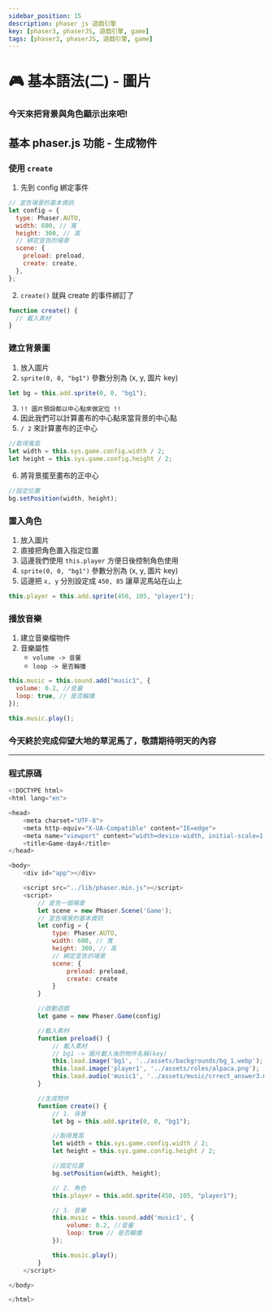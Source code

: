 ```yaml
---
sidebar_position: 15
description: phaser js 遊戲引擎 
key: [phaser3, phaserJS, 遊戲引擎, game]
tags: [phaser3, phaserJS, 遊戲引擎, game]
---
```


# 🎮 基本語法(二) - 圖片
### 今天來把背景與角色顯示出來吧!

## 基本 phaser.js 功能 - 生成物件

### 使用 `create`

1. 先到 config 綁定事件

```javascript
// 宣告場景的基本資訊
let config = {
  type: Phaser.AUTO,
  width: 600, // 寬
  height: 300, // 高
  // 綁定宣告的場景
  scene: {
    preload: preload,
    create: create,
  },
};
```

2. `create()` 就與 create 的事件綁訂了

```javascript
function create() {
  // 載入素材
}
```

### 建立背景圖

1. 放入圖片
2. `sprite(0, 0, "bg1")` 參數分別為 (x, y, 圖片 key)

```javascript
let bg = this.add.sprite(0, 0, "bg1");
```

3. `!! 圖片預設都以中心點來做定位 !!`
4. 因此我們可以計算畫布的中心點來當背景的中心點
5. `/ 2` 來計算畫布的正中心

```javascript
//取得寬高
let width = this.sys.game.config.width / 2;
let height = this.sys.game.config.height / 2;
```

6. 將背景擺至畫布的正中心

```javascript
//設定位置
bg.setPosition(width, height);
```

### 置入角色

1. 放入圖片
2. 直接把角色置入指定位置
3. 這邊我們使用 `this.player` 方便日後控制角色使用
4. `sprite(0, 0, "bg1")` 參數分別為 (x, y, 圖片 key)
5. 這邊把 `x, y` 分別設定成 `450, 85` 讓草泥馬站在山上

```javascript
this.player = this.add.sprite(450, 105, "player1");
```

### 播放音樂

1. 建立音樂檔物件
2. 音樂屬性
   - `volume -> 音量`
   - `loop -> 是否輪播`

```javascript
this.music = this.sound.add("music1", {
  volume: 0.2, //音量
  loop: true, // 是否輪播
});

this.music.play();
```

### 今天終於完成仰望大地的草泥馬了，敬請期待明天的內容

---

### 程式原碼

```javascript
<!DOCTYPE html>
<html lang="en">

<head>
    <meta charset="UTF-8">
    <meta http-equiv="X-UA-Compatible" content="IE=edge">
    <meta name="viewport" content="width=device-width, initial-scale=1.0">
    <title>Game-day4</title>
</head>

<body>
    <div id="app"></div>

    <script src="../lib/phaser.min.js"></script>
    <script>
        // 宣告一個場景
        let scene = new Phaser.Scene('Game');
        // 宣告場景的基本資訊
        let config = {
            type: Phaser.AUTO,
            width: 600, // 寬
            height: 300, // 高
            // 綁定宣告的場景
            scene: {
                preload: preload,
                create: create
            }
        }

        //啟動遊戲
        let game = new Phaser.Game(config)

        //載入素材
        function preload() {
            // 載入素材
            // bg1 -> 圖片載入後的物件名稱(key)
            this.load.image('bg1', '../assets/backgrounds/bg_1.webp');
            this.load.image('player1', '../assets/roles/alpaca.png');
            this.load.audio('music1', '../assets/music/crrect_answer3.mp3');
        }

        //生成物件
        function create() {
            // 1. 背景
            let bg = this.add.sprite(0, 0, "bg1");

            //取得寬高
            let width = this.sys.game.config.width / 2;
            let height = this.sys.game.config.height / 2;

            //設定位置
            bg.setPosition(width, height);

            // 2. 角色
            this.player = this.add.sprite(450, 105, "player1");

            // 3. 音樂
            this.music = this.sound.add('music1', {
                volume: 0.2, //音量
                loop: true // 是否輪播
            });

            this.music.play();
        }
    </script>

</body>

</html>
```
